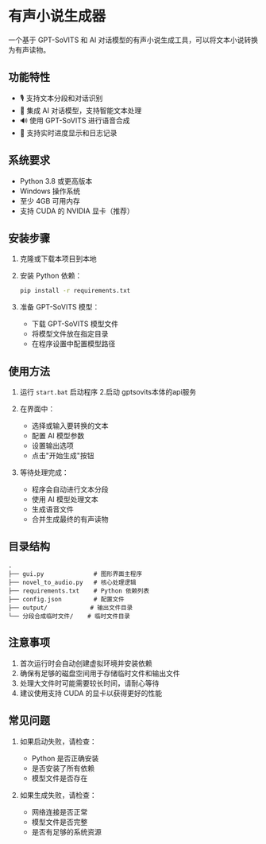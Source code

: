# 有声小说生成器

一个基于 GPT-SoVITS 和 AI 对话模型的有声小说生成工具，可以将文本小说转换为有声读物。

## 功能特性

- 🎙️ 支持文本分段和对话识别
- 🤖 集成 AI 对话模型，支持智能文本处理
- 🔊 使用 GPT-SoVITS 进行语音合成
- 📝 支持实时进度显示和日志记录

## 系统要求

- Python 3.8 或更高版本
- Windows 操作系统
- 至少 4GB 可用内存
- 支持 CUDA 的 NVIDIA 显卡（推荐）

## 安装步骤

1. 克隆或下载本项目到本地

2. 安装 Python 依赖：
   ```bash
   pip install -r requirements.txt
   ```

3. 准备 GPT-SoVITS 模型：
   - 下载 GPT-SoVITS 模型文件
   - 将模型文件放在指定目录
   - 在程序设置中配置模型路径

## 使用方法

1. 运行 `start.bat` 启动程序
2.启动 gptsovits本体的api服务

2. 在界面中：
   - 选择或输入要转换的文本
   - 配置 AI 模型参数
   - 设置输出选项
   - 点击"开始生成"按钮

3. 等待处理完成：
   - 程序会自动进行文本分段
   - 使用 AI 模型处理文本
   - 生成语音文件
   - 合并生成最终的有声读物

## 目录结构

```
.
├── gui.py              # 图形界面主程序
├── novel_to_audio.py   # 核心处理逻辑
├── requirements.txt    # Python 依赖列表
├── config.json         # 配置文件
├── output/            # 输出文件目录
└── 分段合成临时文件/    # 临时文件目录
```

## 注意事项

1. 首次运行时会自动创建虚拟环境并安装依赖
2. 确保有足够的磁盘空间用于存储临时文件和输出文件
3. 处理大文件时可能需要较长时间，请耐心等待
4. 建议使用支持 CUDA 的显卡以获得更好的性能

## 常见问题

1. 如果启动失败，请检查：
   - Python 是否正确安装
   - 是否安装了所有依赖
   - 模型文件是否存在

2. 如果生成失败，请检查：
   - 网络连接是否正常
   - 模型文件是否完整
   - 是否有足够的系统资源

